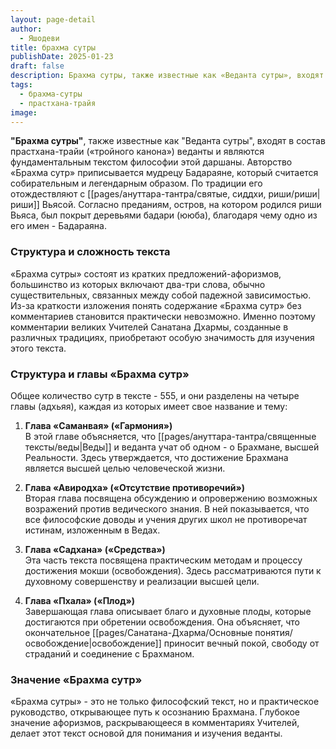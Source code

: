 ```yaml
---
layout: page-detail
author:
  - Яшодеви
title: брахма сутры
publishDate: 2025-01-23
draft: false
description: Брахма сутры, также известные как «Веданта сутры», входят в состав прастхана-трайи («тройного канона») веданты и являются фундаментальным текстом философии этой даршаны. Авторство «Брахма сутр» приписывается мудрецу Бадараяне, который считается собирательным и легендарным образом.
tags:
  - брахма-сутры
  - прастхана-трайя
image:
---
```

**"Брахма сутры"**, также известные как "Веданта сутры", входят в состав прастхана-трайи («тройного канона») веданты и являются фундаментальным текстом философии этой даршаны. Авторство «Брахма сутр» приписывается мудрецу Бадараяне, который считается собирательным и легендарным образом. По традиции его отождествляют с [[pages/ануттара-тантра/святые, сиддхи, риши/риши|риши]] Вьясой. Согласно преданиям, остров, на котором родился риши Вьяса, был покрыт деревьями бадари (ююба), благодаря чему одно из его имен - Бадараяна.

### Структура и сложность текста

«Брахма сутры» состоят из кратких предложений-афоризмов, большинство из которых включают два-три слова, обычно существительных, связанных между собой падежной зависимостью. Из-за краткости изложения понять содержание «Брахма сутр» без комментариев становится практически невозможно. Именно поэтому комментарии великих Учителей Санатана Дхармы, созданные в различных традициях, приобретают особую значимость для изучения этого текста.

### Структура и главы «Брахма сутр»

Общее количество сутр в тексте - 555, и они разделены на четыре главы (адхьяя), каждая из которых имеет свое название и тему:

1. **Глава «Саманвая» («Гармония»)**  
В этой главе объясняется, что [[pages/ануттара-тантра/священные тексты/веды|Веды]] и веданта учат об одном - о Брахмане, высшей Реальности. Здесь утверждается, что достижение Брахмана является высшей целью человеческой жизни.

2. **Глава «Авиродха» («Отсутствие противоречий»)**  
Вторая глава посвящена обсуждению и опровержению возможных возражений против ведического знания. В ней показывается, что все философские доводы и учения других школ не противоречат истинам, изложенным в Ведах.

3. **Глава «Садхана» («Средства»)**  
Эта часть текста посвящена практическим методам и процессу достижения мокши (освобождения). Здесь рассматриваются пути к духовному совершенству и реализации высшей цели.

4. **Глава «Пхала» («Плод»)**  
Завершающая глава описывает благо и духовные плоды, которые достигаются при обретении освобождения. Она объясняет, что окончательное [[pages/Санатана-Дхарма/Основные понятия/освобождение|освобождение]] приносит вечный покой, свободу от страданий и соединение с Брахманом.

### Значение «Брахма сутр»

«Брахма сутры» - это не только философский текст, но и практическое руководство, открывающее путь к осознанию Брахмана. Глубокое значение афоризмов, раскрывающееся в комментариях Учителей, делает этот текст основой для понимания и изучения веданты.